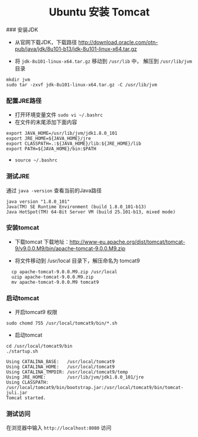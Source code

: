<h1 align="center" >Ubuntu 安装 Tomcat</h1>
### 安装JDK

* 从官网下载JDK，下载路径 http://download.oracle.com/otn-pub/java/jdk/8u101-b13/jdk-8u101-linux-x64.tar.gz

* 将 `jdk-8u101-linux-x64.tar.gz` 移动到 `/usr/lib` 中， 解压到 `/usr/lib/jvm `目录
  
```
mkdir jvm
sudo tar -zxvf jdk-8u101-linux-x64.tar.gz -C /usr/lib/jvm
```
     
     
### 配置JRE路径

* 打开环境变量文件 `sudo vi ~/.bashrc`
* 在文件的末尾添加下面内容
 
```
export JAVA_HOME=/usr/lib/jvm/jdk1.8.0_101
export JRE_HOME=${JAVA_HOME}/jre  
export CLASSPATH=.:${JAVA_HOME}/lib:${JRE_HOME}/lib  
export PATH=${JAVA_HOME}/bin:$PATH  
```

* `source ~/.bashrc`


### 测试JRE 

通过 `java -version`  查看当前的Java路径

```
java version "1.8.0_101"
Java(TM) SE Runtime Environment (build 1.8.0_101-b13)
Java HotSpot(TM) 64-Bit Server VM (build 25.101-b13, mixed mode)
```

### 安装tomcat

* 下载tomcat 下载地址：http://www-eu.apache.org/dist/tomcat/tomcat-9/v9.0.0.M9/bin/apache-tomcat-9.0.0.M9.zip

* 将文件移动到 /usr/local 目录下，解压命名为 tomcat9

```
  cp apache-tomcat-9.0.0.M9.zip /usr/local
  uzip apache-tomcat-9.0.0.M9.zip
  mv apache-tomcat-9.0.0.M9 tomcat9
```
  
### 启动tomcat

* 开启tomcat9 权限

```
sudo chomd 755 /usr/local/tomcat9/bin/*.sh
```
  
 * 启动tomcat
 
```
cd /usr/local/tomcat9/bin
./startup.sh

Using CATALINA_BASE:   /usr/local/tomcat9
Using CATALINA_HOME:   /usr/local/tomcat9
Using CATALINA_TMPDIR: /usr/local/tomcat9/temp
Using JRE_HOME:        /usr/lib/jvm/jdk1.8.0_101/jre
Using CLASSPATH:       /usr/local/tomcat9/bin/bootstrap.jar:/usr/local/tomcat9/bin/tomcat-juli.jar
Tomcat started.
```

### 测试访问

在浏览器中输入 `http://localhost:8080` 访问




